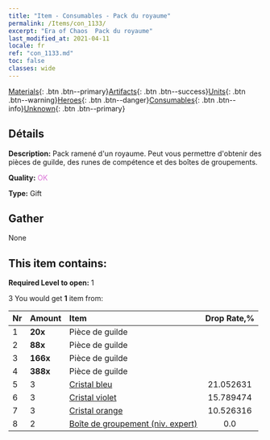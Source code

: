 ```yaml
---
title: "Item - Consumables - Pack du royaume"
permalink: /Items/con_1133/
excerpt: "Era of Chaos  Pack du royaume"
last_modified_at: 2021-04-11
locale: fr
ref: "con_1133.md"
toc: false
classes: wide
---
```

 [Materials](/fr/Items/){: .btn .btn--primary}[Artifacts](/fr/Items/Artifacts/){: .btn .btn--success}[Units](/fr/Items/Units/){: .btn .btn--warning}[Heroes](/fr/Items/Heroes/){: .btn .btn--danger}[Consumables](/fr/Items/Consumables/){: .btn .btn--info}[Unknown](/fr/Items/Unknown/){: .btn .btn--primary}

## Détails
 **Description:** Pack ramené d'un royaume. Peut vous permettre d'obtenir des pièces de guilde, des runes de compétence et des boîtes de groupements.

 **Quality:** <span style="color: #DA70D6">OK</span>

 **Type:** Gift

## Gather

  None

## This item contains:

 **Required Level to open:** 1

 3 You would get **1** item  from:

  | Nr | Amount |     Item    | Drop Rate,% |
  |:---|:-------|:------------|:---------:|
  | 1 |  **20x** | Pièce de guilde |  | 21.052631 | 
  | 2 |  **88x** | Pièce de guilde |  | 15.789474 | 
  | 3 |  **166x** | Pièce de guilde |  | 10.526316 | 
  | 4 |  **388x** | Pièce de guilde |  | 5.263158 | 
  | 5 | 3 | [Cristal bleu](/fr/Items/con_716/) | 21.052631 | 
  | 6 | 3 | [Cristal violet](/fr/Items/con_720/) | 15.789474 | 
  | 7 | 3 | [Cristal orange](/fr/Items/con_730/) | 10.526316 | 
  | 8 | 2 | [Boîte de groupement (niv. expert)](/fr/Items/con_760/) | 0.0 | 
